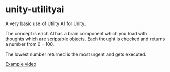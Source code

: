 # unity-utilityai

A very basic use of Utility AI for Unity.

The concept is each AI has a brain component which you load with thoughts which are scriptable objects. Each thought is checked and returns a number from 0 - 100.

The lowest number returned is the most urgent and gets executed. 

[Example video](https://www.youtube.com/watch?v=iLx7c01gNRI)
